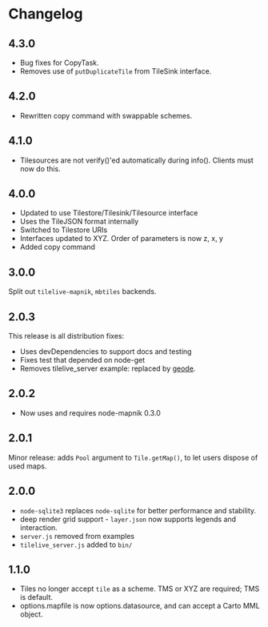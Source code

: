 # Changelog

## 4.3.0

* Bug fixes for CopyTask.
* Removes use of `putDuplicateTile` from TileSink interface.

## 4.2.0

* Rewritten copy command with swappable schemes.

## 4.1.0

* Tilesources are not verify()'ed automatically during info(). Clients must now
  do this.

## 4.0.0

* Updated to use Tilestore/Tilesink/Tilesource interface
* Uses the TileJSON format internally
* Switched to Tilestore URIs
* Interfaces updated to XYZ. Order of parameters is now z, x, y
* Added copy command

## 3.0.0

Split out `tilelive-mapnik`, `mbtiles` backends.

## 2.0.3

This release is all distribution fixes:

* Uses devDependencies to support docs and testing
* Fixes test that depended on node-get
* Removes tilelive_server example: replaced by [geode](https://github.com/mapbox/geode).

## 2.0.2

* Now uses and requires node-mapnik 0.3.0

## 2.0.1

Minor release: adds `Pool` argument to `Tile.getMap()`, to let users dispose of used maps.

## 2.0.0

* `node-sqlite3` replaces `node-sqlite` for better performance and stability.
* deep render grid support - `layer.json` now supports legends and interaction.
* `server.js` removed from examples
* `tilelive_server.js` added to `bin/`

## 1.1.0

* Tiles no longer accept `tile` as a scheme. TMS or XYZ are required; TMS is default.
* options.mapfile is now options.datasource, and can accept a Carto MML object.

